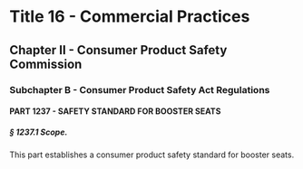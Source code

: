 
# Title 16 - Commercial Practices
## Chapter II - Consumer Product Safety Commission
### Subchapter B - Consumer Product Safety Act Regulations
#### PART 1237 - SAFETY STANDARD FOR BOOSTER SEATS
##### § 1237.1 Scope.

This part establishes a consumer product safety standard for booster seats.

